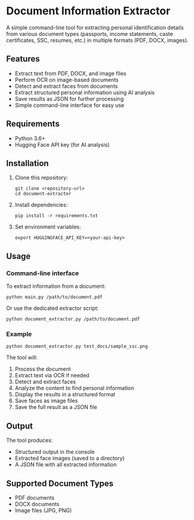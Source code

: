# Document Information Extractor

A simple command-line tool for extracting personal identification details from various document types (passports, income statements, caste certificates, SSC, resumes, etc.) in multiple formats (PDF, DOCX, images).

## Features

- Extract text from PDF, DOCX, and image files
- Perform OCR on image-based documents
- Detect and extract faces from documents
- Extract structured personal information using AI analysis
- Save results as JSON for further processing
- Simple command-line interface for easy use

## Requirements

- Python 3.6+
- Hugging Face API key (for AI analysis)

## Installation

1. Clone this repository:
   ```
   git clone <repository-url>
   cd document-extractor
   ```

2. Install dependencies:
   ```
   pip install -r requirements.txt
   ```

3. Set environment variables:
   ```
   export HUGGINGFACE_API_KEY=<your-api-key>
   ```

## Usage

### Command-line interface

To extract information from a document:

```
python main.py /path/to/document.pdf
```

Or use the dedicated extractor script:

```
python document_extractor.py /path/to/document.pdf
```

### Example

```
python document_extractor.py test_docs/sample_ssc.png
```

The tool will:
1. Process the document
2. Extract text via OCR if needed
3. Detect and extract faces
4. Analyze the content to find personal information
5. Display the results in a structured format
6. Save faces as image files
7. Save the full result as a JSON file

## Output

The tool produces:
- Structured output in the console
- Extracted face images (saved to a directory)
- A JSON file with all extracted information

## Supported Document Types

- PDF documents
- DOCX documents
- Image files (JPG, PNG)